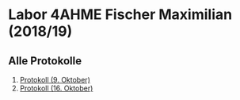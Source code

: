 # Labor 4AHME Fischer Maximilian (2018/19)

## Alle Protokolle

1. [Protokoll (9. Oktober)](https://github.com/HTLMechatronics/m15-la1-sx/blob/fismam15/protokoll_g1_fismam15_2018-10-09.md) 
1. [Protokoll (16. Oktober)](https://github.com/HTLMechatronics/m15-la1-sx/blob/fismam15/protokoll_g1_fismam15_2018-10-16.md) 
